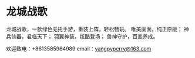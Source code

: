 # 龙城战歌
龙城战歌，一款绿色无托手游，重装上阵，轻松畅玩。
唯美画面，纯正原版；
神兵仙器，君临天下；
羽翼神装，炫酷登场；
兽神守护，百变养成。


欢迎致电：+8613585964989
email：yangpyperry@163.com
